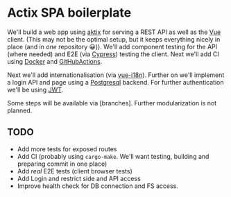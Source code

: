 # Actix SPA boilerplate

We'll build a web app using [aktix](https://actix.rs/)
for serving a REST API as well as the [Vue](https://vuejs.org/)
client. (This may not be the optimal setup, but it keeps everything
nicely in place (and in *one* repository :grinning:)).
We'll add component
testing for the API (where needed) and E2E
(via [Cypress](https://www.cypress.io/))
testing the client. Next we'll add CI using [Docker](https://www.docker.com/)
and [GitHubActions](https://github.com/features/actions). 

Next we'll add internationalisation (via [vue-i18n](https://vue-i18n.intlify.dev/)).
Further on we'll implement a login API and page using a
[Postgresql](https://www.postgresql.org/) backend. For further
authentication we'll be using [JWT](https://jwt.io/).

Some steps will be available via [branches]. Further modularization
is not planned.

## TODO
- Add more tests for exposed routes
- Add CI (probably using `cargo-make`. We'll want testing,
building and preparing commit in one place)
- Add *real* E2E tests (client browser tests)
- Add Login and restrict side and API access
- Improve health check for DB connection and FS access.
